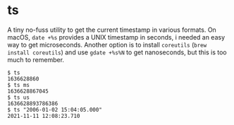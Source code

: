 # ts

A tiny no-fuss utility to get the current timestamp in various formats. On
macOS, `date +%s` provides a UNIX timestamp in seconds, i needed an easy way to
get microseconds.
Another option is to install `coreutils` (`brew install coreutils`) and use
`gdate +%s%N` to get nanoseconds, but this is too much to remember.

```
$ ts
1636628860
$ ts ms
1636628867045
$ ts us
1636628893786386
$ ts "2006-01-02 15:04:05.000"
2021-11-11 12:08:23.710
```
